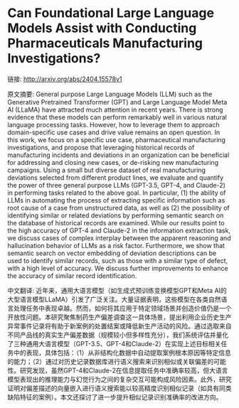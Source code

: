 # Can Foundational Large Language Models Assist with Conducting Pharmaceuticals Manufacturing Investigations?

链接: http://arxiv.org/abs/2404.15578v1

原文摘要:
General purpose Large Language Models (LLM) such as the Generative Pretrained
Transformer (GPT) and Large Language Model Meta AI (LLaMA) have attracted much
attention in recent years. There is strong evidence that these models can
perform remarkably well in various natural language processing tasks. However,
how to leverage them to approach domain-specific use cases and drive value
remains an open question. In this work, we focus on a specific use case,
pharmaceutical manufacturing investigations, and propose that leveraging
historical records of manufacturing incidents and deviations in an organization
can be beneficial for addressing and closing new cases, or de-risking new
manufacturing campaigns. Using a small but diverse dataset of real
manufacturing deviations selected from different product lines, we evaluate and
quantify the power of three general purpose LLMs (GPT-3.5, GPT-4, and Claude-2)
in performing tasks related to the above goal. In particular, (1) the ability
of LLMs in automating the process of extracting specific information such as
root cause of a case from unstructured data, as well as (2) the possibility of
identifying similar or related deviations by performing semantic search on the
database of historical records are examined. While our results point to the
high accuracy of GPT-4 and Claude-2 in the information extraction task, we
discuss cases of complex interplay between the apparent reasoning and
hallucination behavior of LLMs as a risk factor. Furthermore, we show that
semantic search on vector embedding of deviation descriptions can be used to
identify similar records, such as those with a similar type of defect, with a
high level of accuracy. We discuss further improvements to enhance the accuracy
of similar record identification.

中文翻译:
近年来，通用大语言模型（如生成式预训练变换模型GPT和Meta AI的大型语言模型LLaMA）引发了广泛关注。大量证据表明，这些模型在各类自然语言处理任务中表现卓越。然而，如何将其应用于特定领域场景并创造价值仍是一个开放性问题。本研究聚焦制药生产偏差调查这一具体场景，提出利用企业历史生产异常事件记录将有助于新案例的处置结案或降低新生产活动的风险。通过选取来自不同产品线的真实生产偏差数据（规模较小但多样性充分），我们系统评估并量化了三种通用大语言模型（GPT-3.5、GPT-4和Claude-2）在实现上述目标相关任务中的表现，具体包括：（1）从非结构化数据中自动提取案例根本原因等特定信息的能力；（2）通过对历史记录数据库进行语义搜索来识别相似或关联偏差的可能性。研究发现，虽然GPT-4和Claude-2在信息提取任务中准确率较高，但大语言模型表现出的推理能力与幻觉行为之间的复杂交互可能构成风险因素。此外，研究证明对偏差描述的向量嵌入进行语义搜索能以较高精度识别相似记录（如具有同类缺陷特征的案例）。本文还探讨了进一步提升相似记录识别准确率的改进方向。
